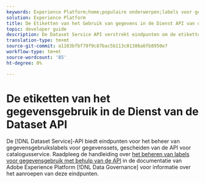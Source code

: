 ```yaml
---
keywords: Experience Platform;home;populaire onderwerpen;labels voor gegevensgebruik;catalogusservice
solution: Experience Platform
title: De Etiketten van het Gebruik van gegevens in de Dienst API van de Dataset
topic: developer guide
description: De Dataset Service API verstrekt eindpunten om de etiketten van het gegevensgebruik voor datasets te beheren.
translation-type: tm+mt
source-git-commit: a1103bfbf79f9c87bac5b113c01386a6fb8950e7
workflow-type: tm+mt
source-wordcount: '85'
ht-degree: 0%

---
```



# De etiketten van het gegevensgebruik in de Dienst van de Dataset API

De [!DNL Dataset Service]-API biedt eindpunten voor het beheer van gegevensgebruikslabels voor gegevenssets, gescheiden van de API voor catalogusservice. Raadpleeg de handleiding over [het beheren van labels voor gegevensgebruik met behulp van de API](../../data-governance/labels/dataset-api.md) in de documentatie van Adobe Experience Platform [!DNL Data Governance] voor informatie over het aanroepen van deze eindpunten.
